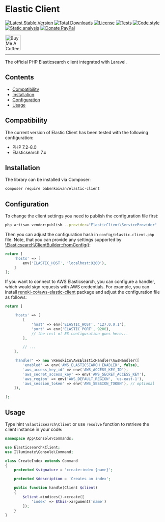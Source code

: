 # Elastic Client

[![Latest Stable Version](https://poser.pugx.org/babenkoivan/elastic-client/v/stable)](https://packagist.org/packages/babenkoivan/elastic-client)
[![Total Downloads](https://poser.pugx.org/babenkoivan/elastic-client/downloads)](https://packagist.org/packages/babenkoivan/elastic-client)
[![License](https://poser.pugx.org/babenkoivan/elastic-client/license)](https://packagist.org/packages/babenkoivan/elastic-client)
[![Tests](https://github.com/babenkoivan/elastic-client/workflows/Tests/badge.svg)](https://github.com/babenkoivan/elastic-client/actions?query=workflow%3ATests)
[![Code style](https://github.com/babenkoivan/elastic-client/workflows/Code%20style/badge.svg)](https://github.com/babenkoivan/elastic-client/actions?query=workflow%3A%22Code+style%22)
[![Static analysis](https://github.com/babenkoivan/elastic-client/workflows/Static%20analysis/badge.svg)](https://github.com/babenkoivan/elastic-client/actions?query=workflow%3A%22Static+analysis%22)
[![Donate PayPal](https://img.shields.io/badge/donate-paypal-blue)](https://paypal.me/babenkoi)

<p>
    <a href="https://www.buymeacoffee.com/ivanbabenko" target="_blank"><img src="https://cdn.buymeacoffee.com/buttons/v2/default-green.png" alt="Buy Me A Coffee" height="50"></a>
</p>

---

The official PHP Elasticsearch client integrated with Laravel.

## Contents

* [Compatibility](#compatibility)
* [Installation](#installation) 
* [Configuration](#configuration)
* [Usage](#usage)

## Compatibility

The current version of Elastic Client has been tested with the following configuration:

* PHP 7.2-8.0
* Elasticsearch 7.x

## Installation

The library can be installed via Composer:

```bash
composer require babenkoivan/elastic-client
```

## Configuration

To change the client settings you need to publish the configuration file first:

```bash
php artisan vendor:publish --provider="ElasticClient\ServiceProvider"
```

Then you can adjust the configuration hash in `config/elastic.client.php` file. Note, that you can provide any 
settings supported by [\Elasticsearch\ClientBuilder::fromConfig()](https://www.elastic.co/guide/en/elasticsearch/client/php-api/current/endpoint-closure.html#config-hash):

```php
return [
    'hosts' => [
        env('ELASTIC_HOST', 'localhost:9200'),
    ]
];
``` 

If you want to connect to AWS Elasticsearch, you can configure a handler, which would sign requests with AWS credentials. 
For example, you can install [renoki-co/aws-elastic-client](https://github.com/renoki-co/aws-elastic-client) package and 
adjust the configuration file as follows:

```php
return [

    'hosts' => [
        [
            'host' => env('ELASTIC_HOST', '127.0.0.1'),
            'port' => env('ELASTIC_PORT', 9200),
            // the rest of ES configuration goes here...
        ],

        // ...
    ],

    'handler' => new \RenokiCo\AwsElasticHandler\AwsHandler([
        'enabled' => env('AWS_ELASTICSEARCH_ENABLED', false),
        'aws_access_key_id' => env('AWS_ACCESS_KEY_ID'),
        'aws_secret_access_key' => env('AWS_SECRET_ACCESS_KEY'),
        'aws_region' => env('AWS_DEFAULT_REGION', 'us-east-1'),
        'aws_session_token' => env('AWS_SESSION_TOKEN'), // optional
    ]),

];
```

## Usage

Type hint `\Elasticsearch\Client` or use `resolve` function to retrieve the client instance in your code:

```php
namespace App\Console\Commands;

use Elasticsearch\Client;
use Illuminate\Console\Command;

class CreateIndex extends Command
{
    protected $signature = 'create:index {name}';

    protected $description = 'Creates an index';

    public function handle(Client $client)
    {
        $client->indices()->create([
            'index' => $this->argument('name')
        ]);
    }
}
```
